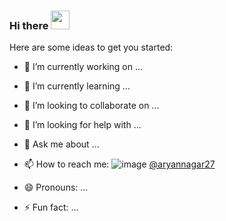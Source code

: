 ### Hi there <img src="https://github.com/aryannagar/aryannagar/assets/40473422/b61b4022-7c44-43cb-ac42-c9f30914bede" dragabble="false" width=30 />



<!--
**aryannagar/aryannagar** is a ✨ _special_ ✨ repository because its `README.md` (this file) appears on your GitHub profile.-->

Here are some ideas to get you started:

- 🔭 I’m currently working on ...
- 🌱 I’m currently learning ...
- 👯 I’m looking to collaborate on ...
- 🤔 I’m looking for help with ...
- 💬 Ask me about ...
- 📫 How to reach me: ![image](https://github.com/aryannagar/aryannagar/assets/40473422/386c32bf-1d31-41a7-8b13-4b2ba7b58645) <a href="https://www.twitter.com/aryannagar27">@aryannagar27</a>

- 😄 Pronouns: ...
- ⚡ Fun fact: ...
